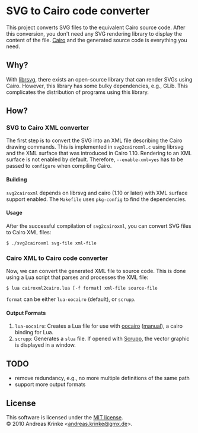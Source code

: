 # SVG to Cairo code converter

This project converts SVG files to the equivalent Cairo source code. After this conversion, you don't need any SVG rendering library to display the content of the file. [Cairo](http://cairographics.org) and the generated source code is everything you need.

## Why?

With [librsvg](http://librsvg.sourceforge.net/), there exists an open-source library that can render SVGs using Cairo. However, this library has some bulky dependencies, e.g., GLib. This complicates the distribution of programs using this library.

## How?

### SVG to Cairo XML converter

The first step is to convert the SVG into an XML file describing the Cairo drawing commands. This is implemented in `svg2cairoxml.c` using librsvg and the XML surface that was introduced in Cairo 1.10. Rendering to an XML surface is not enabled by default. Therefore, `--enable-xml=yes` has to be passed to `configure` when compiling Cairo.

#### Building

`svg2cairoxml` depends on librsvg and cairo (1.10 or later) with XML surface support enabled. The `Makefile` uses `pkg-config` to find the dependencies.

#### Usage

After the successful compilation of `svg2cairoxml`, you can convert SVG files to Cairo XML files:

    $ ./svg2cairoxml svg-file xml-file

### Cairo XML to Cairo code converter

Now, we can convert the generated XML file to source code. This is done using a Lua script that parses and processes the XML file:

    $ lua cairoxml2cairo.lua [-f format] xml-file source-file
    
`format` can be either `lua-oocairo` (default), or `scrupp`.
    
#### Output Formats

1. `lua-oocairo`: Creates a Lua file for use with [oocairo](http://git.naquadah.org/?p=oocairo.git) ([manual](http://scrupp.sourceforge.net/manuals/0.4/lua-oocairo/index.html)), a cairo binding for Lua.
2. `scrupp`: Generates a `slua` file. If opened with [Scrupp](http://scrupp.sourceforge.net), the vector graphic is displayed in a window.

## TODO

* remove redundancy, e.g., no more multiple definitions of the same path
* support more output formats

## License

This software is licensed under the [MIT license](http://en.wikipedia.org/wiki/MIT_License).  
© 2010 Andreas Krinke &lt;<andreas.krinke@gmx.de>&gt;.

